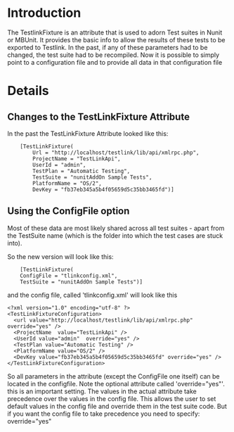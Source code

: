# Introduction #

The TestlinkFixture is an attribute that is used to adorn Test suites in Nunit or MBUnit. It provides the basic info to allow the results of these tests to be exported to Testlink.
In the past, if any of these parameters had to be changed, the test suite had to be recompiled. Now it is possible to simply point to a configuration file and to provide all data in that configuration file


# Details #
## Changes to the TestLinkFixture Attribute ##
In the past the TestLinkFixture Attribute looked  like this:

```
    [TestLinkFixture(
        Url = "http://localhost/testlink/lib/api/xmlrpc.php",
        ProjectName = "TestLinkApi",
        UserId = "admin",
        TestPlan = "Automatic Testing",
        TestSuite = "nunitAddOn Sample Tests",
        PlatformName = "OS/2",
        DevKey = "fb37eb345a5b4f05659d5c35bb3465fd")]
```

## Using the ConfigFile option ##
Most of these data are most likely shared across all test suites - apart from the TestSuite name (which is the folder into which the test cases are stuck into).

So the new version will look like this:
```
    [TestLinkFixture(
    ConfigFile = "tlinkconfig.xml",
    TestSuite = "nunitAddOn Sample Tests")]
```

and the config file, called 'tlinkconfig.xml' will look like this

```
<?xml version="1.0" encoding="utf-8" ?>
<TestLinkFixtureConfiguration>
  <url value="http://localhost/testlink/lib/api/xmlrpc.php" override="yes" />
  <ProjectName  value="TestLinkApi" />
  <UserId value="admin"  override="yes" />
  <TestPlan value="Automatic Testing" />
  <PlatformName value="OS/2" />
  <DevKey value="fb37eb345a5b4f05659d5c35bb3465fd" override="yes" />
</TestLinkFixtureConfiguration>
```


So all parameters in the attribute (except  the ConfigFile one itself) can be located in the configfile.
Note the optional attribute called 'override="yes"'.
this is an important setting. The values in the actual attribute take precedence over the values in the config file. This allows the user to set default values in the config file and override them in the test suite code. But if you want the config file to take precedence you need to specify: override="yes"